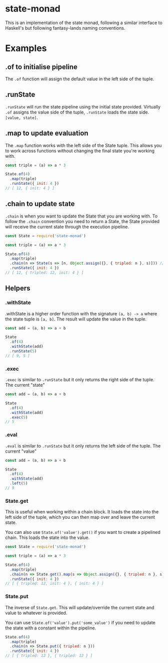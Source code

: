 # state-monad

This is an implementation of the state monad, following a similar interface to Haskell's but following fantasy-lands naming conventions.

# Examples

## .of to initialise pipeline
The `.of` function will assign the default value in the left side of the tuple.

## .runState
`.runState` will run the state pipeline using the initial state provided. Virtually `.of` assigns the value side of the tuple, `.runState` loads the state side. `[value, state]`.

## .map to update evaluation
The `.map` function works with the left side of the State tuple. This allows you to work across functions without changing the final state you're working with.

```javascript
const triple = (a) => a * 3

State.of(4)
  .map(triple)
  .runState({ init: 4 })
// [ 12, { init: 4 } ]
```

## .chain to update state
`.chain` is when you want to update the State that you are working with. To follow the `.chain` convention you need to return a State,
the State provided will receive the current state through the execution pipeline.

```javascript
const State = require('state-monad')

const triple = (a) => a * 3

State.of(4)
  .map(triple)
  .chain(n => State(s => [n, Object.assign({}, { tripled: n }, s)])) // n is the result of map, s is the state
  .runState({ init: 4 })
// [ 12, { tripled: 12, init: 4 } ]
```

## Helpers

### .withState
.withState is a higher order function with the signature `(a, b) -> a` where the state tuple is `[a, b]`. The result will update the value in the tuple.

```javascript
const add = (a, b) => a + b

State
  .of(4)
  .withState(add)
  .runState(5)
// [ 9, 5 ]
```

### .exec
`.exec` is similar to `.runState` but it only returns the right side of the tuple. The current "state"

```javascript
const add = (a, b) => a + b

State
  .of(4)
  .withState(add)
  .exec(5)
// 5
```

### .eval
`.eval` is similar to `.runState` but it only returns the left side of the tuple. The current "value"

```javascript
const add = (a, b) => a + b

State
  .of(4)
  .withState(add)
  .left(5)
// 9
```

### State.get
This is useful when working within a chain block. It loads the state into the left side of the tuple, which you can then map over and leave the current state.

You can also use `State.of('value').get()` if you want to create a pipelined chain. This loads the state into the value.

```javascript
const State = require('state-monad')

const triple = (a) => a * 3

State.of(4)
  .map(triple)
  .chain(n => State.get().map(s => Object.assign({}, { tripled: n }, s))) // n is the result of map, s is the state
  .runState({ init: 4 })
// [ { tripled: 12, init: 4 }, { init: 4 } ]
```

### State.put
The inverse of `State.get`. This will update/override the current state and value to whatever is provided.

You can use `State.of('value').put('some_value')` if you need to update the state with a constant within the pipeline.

```javascript
State.of(4)
  .map(triple)
  .chain(n => State.put({ tripled: n }))
  .runState({ init: 4 })
// [ { tripled: 12 }, { tripled: 12 } ]
```

